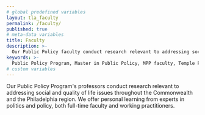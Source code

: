 ```yaml
---
# global predefined variables
layout: tla_faculty
permalink: /faculty/
published: true
# meta-data variables
title: Faculty
description: >-
  Our Public Policy faculty conduct research relevant to addressing social and quality of life issues throughout Philadelphia and beyond.
keywords: >-
  Public Policy Program, Master in Public Policy, MPP faculty, Temple Political Science faculty
# custom variables
---
```

Our Public Policy Program's professors conduct research relevant to addressing social and quality of life issues throughout the Commonwealth and the Philadelphia region. We offer personal learning from experts in politics and policy, both full-time faculty and working practitioners.
